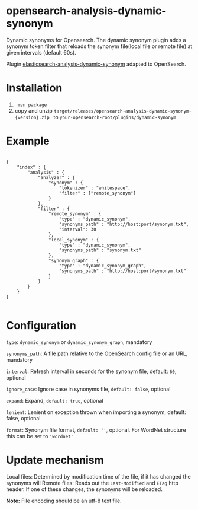 # opensearch-analysis-dynamic-synonym
Dynamic synonyms for Opensearch. The dynamic synonym plugin adds a synonym token filter that reloads the synonym file(local file or remote file) at given intervals (default 60s).

Plugin <a href="https://github.com/bells/elasticsearch-analysis-dynamic-synonym">elasticsearch-analysis-dynamic-synonym</a> adapted to OpenSearch.

<h1>Installation</h1>
<ol>
  <li>
    <code> mvn package </code>
  </li>
  <li>
 copy and unzip <code>target/releases/opensearch-analysis-dynamic-synonym-{version}.zip </code> to  <code>your-opensearch-root/plugins/dynamic-synonym </code>
  </li>
  </ol>
<h1>Example</h1>
<code>
{
    "index" : {
        "analysis" : {
            "analyzer" : {
                "synonym" : {
                    "tokenizer" : "whitespace",
                    "filter" : ["remote_synonym"]
                }
            },
            "filter" : {
                "remote_synonym" : {
                    "type" : "dynamic_synonym",
                    "synonyms_path" : "http://host:port/synonym.txt",
                    "interval": 30
                },
                "local_synonym" : {
                    "type" : "dynamic_synonym",
                    "synonyms_path" : "synonym.txt"
                },
                "synonym_graph" : {
                    "type" : "dynamic_synonym_graph",
                    "synonyms_path" : "http://host:port/synonym.txt"
                }
            }
        }
    }
}
  </code>
<h1>Configuration</h1>
<code>type</code>: <code>dynamic_synonym</code> or <code>dynamic_synonym_graph</code>, mandatory

<code>synonyms_path</code>: A file path relative to the OpenSearch config file or an URL, mandatory

<code>interval</code>: Refresh interval in seconds for the synonym file, default: <code>60</code>, optional

<code>ignore_case</code>: Ignore case in synonyms file, <code>default: false</code>, optional

<code>expand</code>: Expand, <code>default: true</code>, optional

<code>lenient</code>: Lenient on exception thrown when importing a synonym, default: false, optional

<code>format</code>: Synonym file format, <code>default: ''</code>, optional. For WordNet structure this can be set to <code>'wordnet'</code>

<h1>Update mechanism</h1>
Local files: Determined by modification time of the file, if it has changed the synonyms will
Remote files: Reads out the <code>Last-Modified</code> and <code>ETag</code> http header. If one of these changes, the synonyms will be reloaded.

<strong>Note:</strong> File encoding should be an utf-8 text file.
